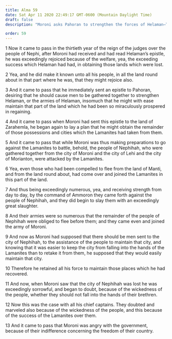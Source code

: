 ```yaml
---
title: Alma 59
date: Sat Apr 11 2020 22:49:17 GMT-0600 (Mountain Daylight Time)
draft: false
description: "Moroni asks Pahoran to strengthen the forces of Helaman—The Lamanites take the city of Nephihah—Moroni is angry with the government. About 62 B.C."

order: 59
---
```

    
1 Now it came to pass in the thirtieth year of the reign of the judges over the people of Nephi, after Moroni had received and had read Helaman’s epistle, he was exceedingly rejoiced because of the welfare, yea, the exceeding success which Helaman had had, in obtaining those lands which were lost.

2 Yea, and he did make it known unto all his people, in all the land round about in that part where he was, that they might rejoice also.

3 And it came to pass that he immediately sent an epistle to Pahoran, desiring that he should cause men to be gathered together to strengthen Helaman, or the armies of Helaman, insomuch that he might with ease maintain that part of the land which he had been so miraculously prospered in regaining.

4 And it came to pass when Moroni had sent this epistle to the land of Zarahemla, he began again to lay a plan that he might obtain the remainder of those possessions and cities which the Lamanites had taken from them.

5 And it came to pass that while Moroni was thus making preparations to go against the Lamanites to battle, behold, the people of Nephihah, who were gathered together from the city of Moroni and the city of Lehi and the city of Morianton, were attacked by the Lamanites.

6 Yea, even those who had been compelled to flee from the land of Manti, and from the land round about, had come over and joined the Lamanites in this part of the land.

7 And thus being exceedingly numerous, yea, and receiving strength from day to day, by the command of Ammoron they came forth against the people of Nephihah, and they did begin to slay them with an exceedingly great slaughter.

8 And their armies were so numerous that the remainder of the people of Nephihah were obliged to flee before them; and they came even and joined the army of Moroni.

9 And now as Moroni had supposed that there should be men sent to the city of Nephihah, to the assistance of the people to maintain that city, and knowing that it was easier to keep the city from falling into the hands of the Lamanites than to retake it from them, he supposed that they would easily maintain that city.

10 Therefore he retained all his force to maintain those places which he had recovered.

11 And now, when Moroni saw that the city of Nephihah was lost he was exceedingly sorrowful, and began to doubt, because of the wickedness of the people, whether they should not fall into the hands of their brethren.

12 Now this was the case with all his chief captains. They doubted and marveled also because of the wickedness of the people, and this because of the success of the Lamanites over them.

13 And it came to pass that Moroni was angry with the government, because of their indifference concerning the freedom of their country.

